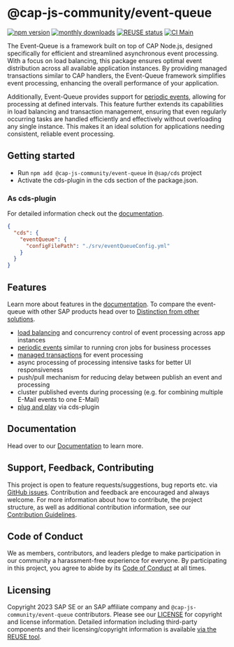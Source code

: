 # @cap-js-community/event-queue

[![npm version](https://img.shields.io/npm/v/@cap-js-community/event-queue)](https://www.npmjs.com/package/@cap-js-community/event-queue)
[![monthly downloads](https://img.shields.io/npm/dm/@cap-js-community/event-queue)](https://www.npmjs.com/package/@cap-js-community/event-queue)
[![REUSE status](https://api.reuse.software/badge/github.com/cap-js-community/event-queue)](https://api.reuse.software/info/github.com/cap-js-community/event-queue)
[![CI Main](https://github.com/cap-js-community/event-queue/actions/workflows/main-ci.yml/badge.svg)](https://github.com/cap-js-community/event-queue/commits/main)

The Event-Queue is a framework built on top of CAP Node.js, designed specifically for efficient and
streamlined asynchronous event processing. With a focus on load balancing, this package ensures optimal
event distribution across all available application instances. By providing managed transactions similar to CAP
handlers, the Event-Queue framework simplifies event processing, enhancing the overall performance of your application.

Additionally, Event-Queue provides support for [periodic events](https://cap-js-community.github.io/event-queue/configure-event/#periodic-events),
allowing for processing at defined intervals. This feature further extends its capabilities in load balancing and
transaction management, ensuring that even regularly occurring tasks are handled efficiently and effectively without
overloading any single instance. This makes it an ideal solution for applications needing consistent, reliable event processing.

## Getting started

- Run `npm add @cap-js-community/event-queue` in `@sap/cds` project
- Activate the cds-plugin in the cds section of the package.json.

### As cds-plugin

For detailed information check out the [documentation](https://cap-js-community.github.io/event-queue/setup).

```json
{
  "cds": {
    "eventQueue": {
      "configFilePath": "./srv/eventQueueConfig.yml"
    }
  }
}
```

## Features

Learn more about features in the [documentation](https://cap-js-community.github.io/event-queue/#functionality-and-problem-solutions). To compare the
event-queue with other SAP products head over to [Distinction from other solutions](https://cap-js-community.github.io/event-queue/diff-to-outbox/).

- [load balancing](https://cap-js-community.github.io/event-queue/load-balancing) and concurrency control of event processing across app instances
- [periodic events](https://cap-js-community.github.io/event-queue/configure-event/#periodic-events) similar to running cron jobs for business processes
- [managed transactions](https://cap-js-community.github.io/event-queue/transaction-handling) for event processing
- async processing of processing intensive tasks for better UI responsiveness
- push/pull mechanism for reducing delay between publish an event and processing
- cluster published events during processing (e.g. for combining multiple E-Mail events to one E-Mail)
- [plug and play](https://cap-js-community.github.io/event-queue/setup) via cds-plugin

## Documentation

Head over to our [Documentation](https://cap-js-community.github.io/event-queue/) to learn more.

## Support, Feedback, Contributing

This project is open to feature requests/suggestions, bug reports etc.
via [GitHub issues](https://github.com/cap-js-communityevent-queue/issues). Contribution and feedback are encouraged
and always welcome. For more information about how to contribute, the project structure, as well as additional
contribution information, see our [Contribution Guidelines](CONTRIBUTING.md).

## Code of Conduct

We as members, contributors, and leaders pledge to make participation in our community a harassment-free experience for
everyone. By participating in this project, you agree to abide by its [Code of Conduct](CODE_OF_CONDUCT.md) at all
times.

## Licensing

Copyright 2023 SAP SE or an SAP affiliate company and `@cap-js-community/event-queue` contributors. Please see
our [LICENSE](LICENSE) for copyright and license information. Detailed information including third-party components and
their licensing/copyright information is
available [via the REUSE tool](https://api.reuse.software/info/github.com/cap-js-community/<your-project>).
